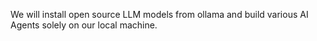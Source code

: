 We will install open source LLM models from ollama and build various AI Agents solely on our local machine.
